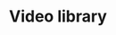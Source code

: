 ---
layout: videos
name: videos
title: Video library
image: videos.jpg
videos:
- url: https://www.youtube.com/embed/8T42jM5dvYs
  title: Webinar
- url: https://www.youtube.com/embed/3LQLHw7PH4I&t=64s
  title: Webinar
- url: https://www.youtube.com/embed/GBc3U-TuKmw&t=25s
  title: Webinar
- url: https://www.youtube.com/embed/-7juemUm26Q
  title: L'Aquile case study
- url: https://www.youtube.com/embed/5ocei-ihmAg&t=1s
  title: L'Aquile case study
- url: https://www.youtube.com/embed/UPVmCrWlSr8
  title: L'Aquile case study
- url: https://www.youtube.com/embed/3Deg-yYOVx8&t=33s
  title: Istanbul case study
- url: https://www.youtube.com/embed/qB3p-h8cv3E
  title: WP6
- url: https://www.youtube.com/embed/0s4BuSGLyJc
  title: Dordrecht case study
- url: https://www.youtube.com/embed/o4ao5EJqqcQ
  title: Lorca case study
- url: https://www.youtube.com/embed/i9CnGYNsB9E
  title: Lorca case study
---